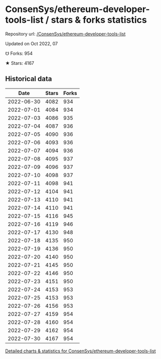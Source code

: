 # ConsenSys/ethereum-developer-tools-list / stars & forks statistics

Repository url: [/ConsenSys/ethereum-developer-tools-list](https://github.com/ConsenSys/ethereum-developer-tools-list)

Updated on Oct 2022, 07

☋ Forks: 954

★ Stars: 4167

## Historical data
| Date | Stars | Forks |
|------|-------|-------|
| 2022-06-30 | 4082 | 934 | 
| 2022-07-01 | 4084 | 934 | 
| 2022-07-03 | 4086 | 935 | 
| 2022-07-04 | 4087 | 936 | 
| 2022-07-05 | 4090 | 936 | 
| 2022-07-06 | 4093 | 936 | 
| 2022-07-07 | 4094 | 936 | 
| 2022-07-08 | 4095 | 937 | 
| 2022-07-09 | 4096 | 937 | 
| 2022-07-10 | 4098 | 937 | 
| 2022-07-11 | 4098 | 941 | 
| 2022-07-12 | 4104 | 941 | 
| 2022-07-13 | 4110 | 941 | 
| 2022-07-14 | 4110 | 941 | 
| 2022-07-15 | 4116 | 945 | 
| 2022-07-16 | 4119 | 946 | 
| 2022-07-17 | 4130 | 948 | 
| 2022-07-18 | 4135 | 950 | 
| 2022-07-19 | 4136 | 950 | 
| 2022-07-20 | 4140 | 950 | 
| 2022-07-21 | 4145 | 950 | 
| 2022-07-22 | 4146 | 950 | 
| 2022-07-23 | 4151 | 950 | 
| 2022-07-24 | 4153 | 953 | 
| 2022-07-25 | 4153 | 953 | 
| 2022-07-26 | 4156 | 953 | 
| 2022-07-27 | 4159 | 954 | 
| 2022-07-28 | 4160 | 954 | 
| 2022-07-29 | 4162 | 954 | 
| 2022-07-30 | 4167 | 954 | 


[Detailed charts & statistics for ConsenSys/ethereum-developer-tools-list](https://reviewgithub.com/rep/ConsenSys/ethereum-developer-tools-list)
